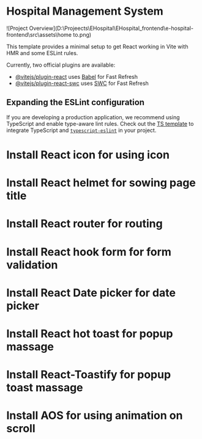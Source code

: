 # Hospital Management System

![Project Overview](D:\Projeects\EHospital\EHospital_frontend\e-hospital-frontend\src\assets\home to.png)

This template provides a minimal setup to get React working in Vite with HMR and some ESLint rules.

Currently, two official plugins are available:

- [@vitejs/plugin-react](https://github.com/vitejs/vite-plugin-react/blob/main/packages/plugin-react/README.md) uses [Babel](https://babeljs.io/) for Fast Refresh
- [@vitejs/plugin-react-swc](https://github.com/vitejs/vite-plugin-react-swc) uses [SWC](https://swc.rs/) for Fast Refresh

## Expanding the ESLint configuration

If you are developing a production application, we recommend using TypeScript and enable type-aware lint rules. Check out the [TS template](https://github.com/vitejs/vite/tree/main/packages/create-vite/template-react-ts) to integrate TypeScript and [`typescript-eslint`](https://typescript-eslint.io) in your project.

# Install React icon for using icon

# Install React helmet for sowing page title

# Install React router for routing

# Install React hook form for form validation

# Install React Date picker for date picker

# Install React hot toast for popup massage

# Install React-Toastify for popup toast massage

# Install AOS for using animation on scroll

